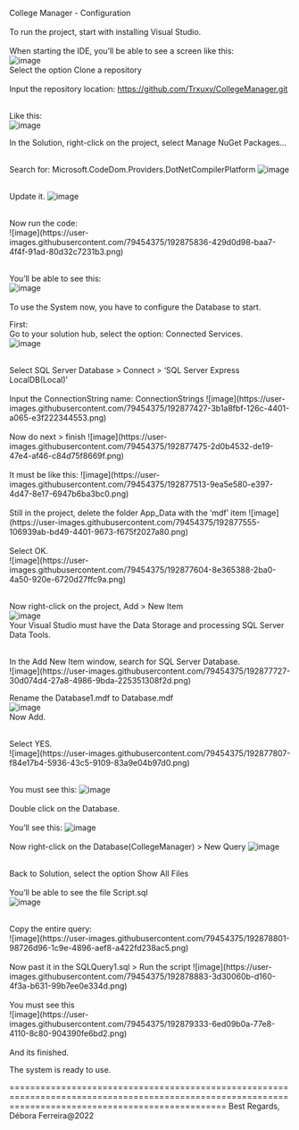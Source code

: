 College Manager - Configuration<br/>
<br/>
To run the project,  start with installing Visual Studio.<br/>
<br/>
When starting the IDE, you’ll be able to see a screen like this:<br/>
![image](https://user-images.githubusercontent.com/79454375/192875475-e1398975-26d3-44ed-9626-2a75ef75f90d.png)
<br/>
Select the option Clone a repository<br/>
<br/>
Input the repository location: https://github.com/Trxuxv/CollegeManager.git<br/>
<br/>

Like this: 
<br/>
![image](https://user-images.githubusercontent.com/79454375/192875626-fa831999-221d-44f5-8818-1382ad5150b2.png)
<br/>

In the Solution, right-click on the project, select Manage NuGet Packages…<br/>
<br/>

Search for: Microsoft.CodeDom.Providers.DotNetCompilerPlatform 
![image](https://user-images.githubusercontent.com/79454375/192875673-cfcad80c-d874-4ded-ba36-83d22849738e.png) <br/>
<br/>

Update it.
![image](https://user-images.githubusercontent.com/79454375/192875727-aa119cfb-fa5b-4de3-9a3e-d3bed857eeb7.png)<br/>

<br/>
Now run the code: <br/>
![image](https://user-images.githubusercontent.com/79454375/192875836-429d0d98-baa7-4f4f-91ad-80d32c7231b3.png)<br/>
<br/>


You’ll be able to see this:<br/>
![image](https://user-images.githubusercontent.com/79454375/192875935-5f3df6f1-948b-4570-90eb-9dbb3f6204cd.png)<br/>
<br/>
To use the System now, you have to configure the Database to start. <br/>

First:<br/>
 Go to your solution hub, select the option: Connected Services.<br/>
 ![image](https://user-images.githubusercontent.com/79454375/192876846-c70b28f0-bba3-4a2d-bdaf-1fd08d9e0ecb.png)<br/>

<br/>
Select SQL Server Database > Connect > ‘SQL Server Express LocalDB(Local)’ <br/>
<br/>
Input the ConnectionString name: ConnectionStrings
![image](https://user-images.githubusercontent.com/79454375/192877427-3b1a8fbf-126c-4401-a065-e3f222344553.png)<br/>

<br/>
Now do next > finish
![image](https://user-images.githubusercontent.com/79454375/192877475-2d0b4532-de19-47e4-af46-c84d75f8669f.png)<br/>
<br/>
It must be like this:
![image](https://user-images.githubusercontent.com/79454375/192877513-9ea5e580-e397-4d47-8e17-6947b6ba3bc0.png)<br/>
<br/>
Still in the project, delete the folder App_Data with the ‘mdf’ item
![image](https://user-images.githubusercontent.com/79454375/192877555-106939ab-bd49-4401-9673-f675f2027a80.png)<br/>

<br/>
Select OK.<br/>
![image](https://user-images.githubusercontent.com/79454375/192877604-8e365388-2ba0-4a50-920e-6720d27ffc9a.png)<br/>
<br/>

Now right-click on the project, Add > New Item<br/>
![image](https://user-images.githubusercontent.com/79454375/192877698-78b19deb-4b72-4c67-bbb1-e91c2d17cd79.png)<br/>
Your Visual Studio must have the Data Storage and processing SQL Server Data Tools.<br/>
 
<br/>
In the Add New Item window, search for SQL Server Database.<br/>
![image](https://user-images.githubusercontent.com/79454375/192877727-30d074d4-27a8-4986-9bda-225351308f2d.png)<br/>

Rename the Database1.mdf to Database.mdf<br/>
![image](https://user-images.githubusercontent.com/79454375/192877766-2af5487b-fb51-43d4-92d4-13a804e4a3c4.png)<br/>
Now Add.<br/>

<br/>
Select YES.<br/>
![image](https://user-images.githubusercontent.com/79454375/192877807-f84e17b4-5936-43c5-9109-83a9e04b97d0.png)<br/>
<br/>

You must see this:
![image](https://user-images.githubusercontent.com/79454375/192877894-1ff62d93-b61d-4f38-afea-5ca04267e79a.png)<br/>
<br/>
Double click on the Database.<br/>
<br/>
You’ll see this:
![image](https://user-images.githubusercontent.com/79454375/192877946-c9161e26-ab5e-4b40-b964-188af4688104.png)<br/>
<br/>
Now right-click on the Database(CollegeManager) > New Query
![image](https://user-images.githubusercontent.com/79454375/192877992-c0ef09ef-1168-427a-ad6e-0bd9b2bcf5fc.png)<br/>
<br/>

Back to Solution, select the option Show All Files <br/>
<br/>
You’ll be able to see the file Script.sql<br/>
![image](https://user-images.githubusercontent.com/79454375/192878599-25ef5caf-e706-4e83-a4c5-bcb96743a935.png)<br/>

<br/>
Copy the entire query:<br/>
![image](https://user-images.githubusercontent.com/79454375/192878801-98726d96-1c9e-4896-aef8-a422fd238ac5.png)<br/>
<br/>
Now past it in the SQLQuery1.sql > Run the script ![image](https://user-images.githubusercontent.com/79454375/192878883-3d30060b-d160-4f3a-b631-99b7ee0e334d.png)<br/>
<br/>
You must see this <br/>
![image](https://user-images.githubusercontent.com/79454375/192879333-6ed09b0a-77e8-4110-8c80-904390fe6bd2.png)<br/>

<br/>
And its finished. <br/>

The system is ready to use.

======================================================================================================================================================
Best Regards,
Débora Ferreira@2022

